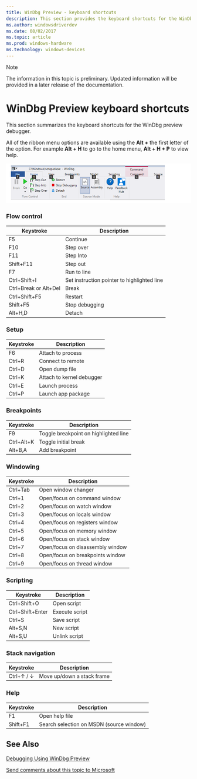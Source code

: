 ```yaml
---
title: WinDbg Preview - keyboard shortcuts
description: This section provides the keyboard shortcuts for the WinDbg preview debugger.
ms.author: windowsdriverdev
ms.date: 08/02/2017
ms.topic: article
ms.prod: windows-hardware
ms.technology: windows-devices
---
```



> [!NOTE]
> The information in this topic is preliminary. Updated information will be provided in a later release of the documentation. 
>

# WinDbg Preview keyboard shortcuts 

This section summarizes the keyboard shortcuts for the  WinDbg preview debugger.

All of the ribbon menu options are available using the **Alt +** the first letter of the option. For example **Alt + H** to go to the home menu, **Alt + H + P** to view help.

![Screen shot of home menu showing letters uses for quick keys for ribbon](images/windbgx-ribbon-home-menu-alt-keys.png)


### Flow control

| Keystroke     | Description             |
| ------------- |-------------------------|
 F5	| Continue 
F10		| Step over 
F11		| Step Into
Shift+F11 	| 	Step out
F7		| Run to line
Ctrl+Shift+I 	| 	Set instruction pointer to highlighted line
Ctrl+Break or Alt+Del 	|  	Break
Ctrl+Shift+F5 	| 	Restart
Shift+F5  	| 	Stop debugging
Alt+H,D		| Detach



### Setup

| Keystroke     | Description             |
| ------------- |-------------------------|
F6		|   Attach to process
Ctrl+R		|   	Connect to remote
Ctrl+D		|   	Open dump file
Ctrl+K		|   	Attach to kernel debugger
Ctrl+E		|   	Launch process
Ctrl+P		|   	Launch app package

### Breakpoints 		

| Keystroke     | Description             |
| ------------- |-------------------------|  
F9			|  Toggle breakpoint on highlighted line
Ctrl+Alt+K		|  	Toggle initial break
Alt+B,A			|  Add breakpoint

### Windowing

| Keystroke     | Description             |
| ------------- |-------------------------|
Ctrl+Tab		|   	Open window changer
Ctrl+1		|   	Open/focus on command window
Ctrl+2		|   	Open/focus on watch window
Ctrl+3		|   	Open/focus on locals window
Ctrl+4		|   	Open/focus on registers window
Ctrl+5		|   	Open/focus on memory window
Ctrl+6		|   	Open/focus on stack window
Ctrl+7		|   	Open/focus on disassembly window
Ctrl+8		|   	Open/focus on breakpoints window
Ctrl+9		|   	Open/focus on thread window


### Scripting

| Keystroke     | Description             |
| ------------- |-------------------------|
Ctrl+Shift+O		|   	Open script
Ctrl+Shift+Enter		|   	Execute script
Ctrl+S		|   	Save script
Alt+S,N			|   New script
Alt+S,U		|   	Unlink script


### Stack navigation
| Keystroke     | Description             |
| ------------- |-------------------------|
Ctrl+↑ / ↓			|   Move up/down a stack frame


### Help 
| Keystroke     | Description             |
| ------------- |-------------------------|
F1	          	|   	Open help file
Shift+F1		|   	Search selection on MSDN (source window)


## See Also

[Debugging Using WinDbg Preview](debugging-using-windbg-preview.md)
 

[Send comments about this topic to Microsoft](mailto:wsddocfb@microsoft.com?subject=Documentation%20feedback%20[debugger\debugger]:%20Debugging%20Using%20WinDbg%20%20RELEASE:%20%285/15/2017%29&body=%0A%0APRIVACY%20STATEMENT%0A%0AWe%20use%20your%20feedback%20to%20improve%20the%20documentation.%20We%20don't%20use%20your%20email%20address%20for%20any%20other%20purpose,%20and%20we'll%20remove%20your%20email%20address%20from%20our%20system%20after%20the%20issue%20that%20you're%20reporting%20is%20fixed.%20While%20we're%20working%20to%20fix%20this%20issue,%20we%20might%20send%20you%20an%20email%20message%20to%20ask%20for%20more%20info.%20Later,%20we%20might%20also%20send%20you%20an%20email%20message%20to%20let%20you%20know%20that%20we've%20addressed%20your%20feedback.%0A%0AFor%20more%20info%20about%20Microsoft's%20privacy%20policy,%20see%20http://privacy.microsoft.com/default.aspx. "Send comments about this topic to Microsoft")




